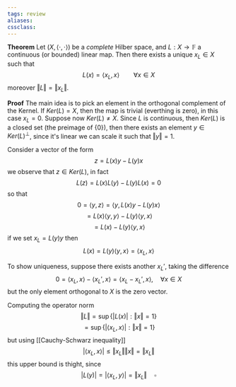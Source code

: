 ```yaml
---
tags: review
aliases:
cssclass:
---
```

 
**Theorem** Let $(X, \langle\cdot,\cdot\rangle)$ be a _complete_ Hilber space, and $L : X \to \mathbb{F}$ a continuous (or bounded) linear map. Then there exists a unique $x_L \in X$ such that
$$
L(x) = \langle x_L, x\rangle \qquad \forall x \in X
$$
moreover $\Vert L \Vert = \Vert x_L\Vert$.

**Proof** The main idea is to pick an element in the orthogonal complement of the Kernel. If $Ker(L) = X$, then the map is trivial (everthing is zero), in this case $x_L = 0$. 
Suppose now $Ker(L) \neq X$. Since $L$ is continuous, then $Ker(L)$ is a closed set (the preimage of $\{0\}$), then there exists an element $y \in Ker(L)^\perp$, since it's linear we can scale it such that  $\Vert y \Vert = 1$.

Consider a vector of the form
$$
z = L(x)y - L(y)x
$$
we observe that $z \in Ker(L)$, in fact
$$
L(z) = L(x)L(y) - L(y)L(x) = 0
$$
so that 
$$
0 = \langle y, z \rangle = \langle y, L(x)y - L(y)x \rangle
$$
$$
= L(x)\langle y, y\rangle - L(y)\langle y, x \rangle
$$
$$
= L(x) - L(y)\langle y,x \rangle
$$
if we set $x_L = L(y)y$ then
$$
L(x) = L(y)\langle y,x\rangle = \langle x_L, x \rangle
$$

To show uniqueness, suppose there exists another $x_L'$, taking the difference
$$
0 = \langle x_L, x \rangle - \langle x_L', x\rangle = \langle x_L-x_L', x \rangle, \quad \forall x \in X
$$
but the only element orthogonal to $X$ is the zero vector. 

Computing the operator norm
$$
\Vert L\Vert = \sup \{ |L(x)| : \Vert x \Vert = 1\}
$$
$$
= \sup \{ |\langle x_L, x\rangle| : \Vert x \Vert = 1\}
$$
but using [[Cauchy-Schwarz inequality]] 
$$
|\langle x_L, x\rangle| \leq \Vert x_L \Vert \Vert x \Vert = \Vert x_L \Vert
$$
this upper bound is thight, since
$$
| L(y)| = |\langle x_L, y \rangle|=\Vert x_L \Vert \quad \square 
$$



